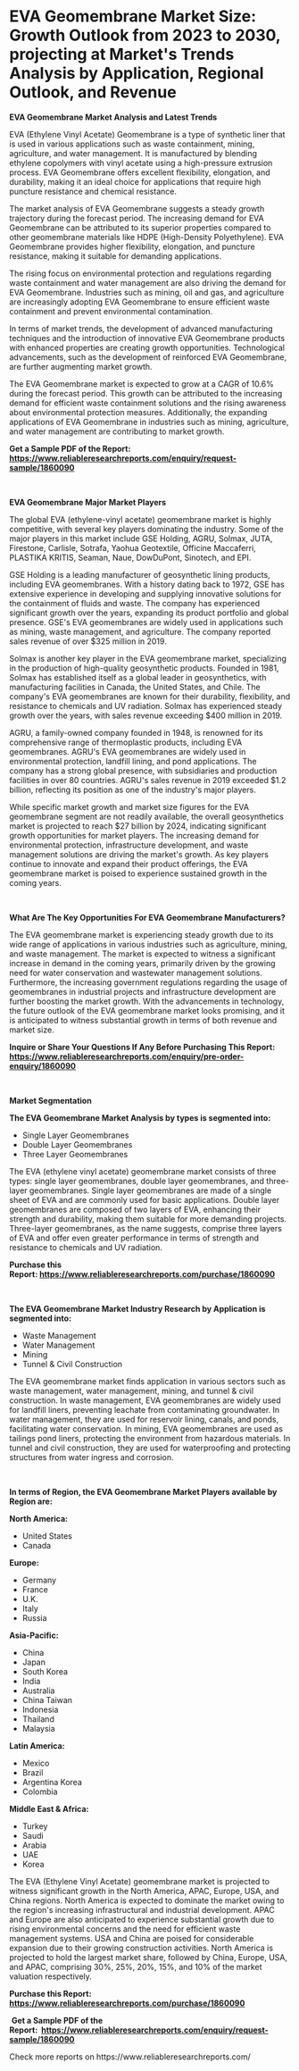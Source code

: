 <p><h1>EVA Geomembrane Market Size: Growth Outlook from 2023 to 2030, projecting at Market's Trends Analysis by Application, Regional Outlook, and Revenue</h1></p><p><strong>EVA Geomembrane Market Analysis and Latest Trends</strong></p>
<p><p>EVA (Ethylene Vinyl Acetate) Geomembrane is a type of synthetic liner that is used in various applications such as waste containment, mining, agriculture, and water management. It is manufactured by blending ethylene copolymers with vinyl acetate using a high-pressure extrusion process. EVA Geomembrane offers excellent flexibility, elongation, and durability, making it an ideal choice for applications that require high puncture resistance and chemical resistance.</p><p>The market analysis of EVA Geomembrane suggests a steady growth trajectory during the forecast period. The increasing demand for EVA Geomembrane can be attributed to its superior properties compared to other geomembrane materials like HDPE (High-Density Polyethylene). EVA Geomembrane provides higher flexibility, elongation, and puncture resistance, making it suitable for demanding applications.</p><p>The rising focus on environmental protection and regulations regarding waste containment and water management are also driving the demand for EVA Geomembrane. Industries such as mining, oil and gas, and agriculture are increasingly adopting EVA Geomembrane to ensure efficient waste containment and prevent environmental contamination.</p><p>In terms of market trends, the development of advanced manufacturing techniques and the introduction of innovative EVA Geomembrane products with enhanced properties are creating growth opportunities. Technological advancements, such as the development of reinforced EVA Geomembrane, are further augmenting market growth.</p><p>The EVA Geomembrane market is expected to grow at a CAGR of 10.6% during the forecast period. This growth can be attributed to the increasing demand for efficient waste containment solutions and the rising awareness about environmental protection measures. Additionally, the expanding applications of EVA Geomembrane in industries such as mining, agriculture, and water management are contributing to market growth.</p></p>
<p><strong>Get a Sample PDF of the Report:&nbsp; <a href="https://www.reliableresearchreports.com/enquiry/request-sample/1860090">https://www.reliableresearchreports.com/enquiry/request-sample/1860090</a></strong></p>
<p>&nbsp;</p>
<p><strong>EVA Geomembrane Major Market Players</strong></p>
<p><p>The global EVA (ethylene-vinyl acetate) geomembrane market is highly competitive, with several key players dominating the industry. Some of the major players in this market include GSE Holding, AGRU, Solmax, JUTA, Firestone, Carlisle, Sotrafa, Yaohua Geotextile, Officine Maccaferri, PLASTIKA KRITIS, Seaman, Naue, DowDuPont, Sinotech, and EPI.</p><p>GSE Holding is a leading manufacturer of geosynthetic lining products, including EVA geomembranes. With a history dating back to 1972, GSE has extensive experience in developing and supplying innovative solutions for the containment of fluids and waste. The company has experienced significant growth over the years, expanding its product portfolio and global presence. GSE's EVA geomembranes are widely used in applications such as mining, waste management, and agriculture. The company reported sales revenue of over $325 million in 2019.</p><p>Solmax is another key player in the EVA geomembrane market, specializing in the production of high-quality geosynthetic products. Founded in 1981, Solmax has established itself as a global leader in geosynthetics, with manufacturing facilities in Canada, the United States, and Chile. The company's EVA geomembranes are known for their durability, flexibility, and resistance to chemicals and UV radiation. Solmax has experienced steady growth over the years, with sales revenue exceeding $400 million in 2019.</p><p>AGRU, a family-owned company founded in 1948, is renowned for its comprehensive range of thermoplastic products, including EVA geomembranes. AGRU's EVA geomembranes are widely used in environmental protection, landfill lining, and pond applications. The company has a strong global presence, with subsidiaries and production facilities in over 80 countries. AGRU's sales revenue in 2019 exceeded $1.2 billion, reflecting its position as one of the industry's major players.</p><p>While specific market growth and market size figures for the EVA geomembrane segment are not readily available, the overall geosynthetics market is projected to reach $27 billion by 2024, indicating significant growth opportunities for market players. The increasing demand for environmental protection, infrastructure development, and waste management solutions are driving the market's growth. As key players continue to innovate and expand their product offerings, the EVA geomembrane market is poised to experience sustained growth in the coming years.</p></p>
<p>&nbsp;</p>
<p><strong>What Are The Key Opportunities For EVA Geomembrane Manufacturers?</strong></p>
<p><p>The EVA geomembrane market is experiencing steady growth due to its wide range of applications in various industries such as agriculture, mining, and waste management. The market is expected to witness a significant increase in demand in the coming years, primarily driven by the growing need for water conservation and wastewater management solutions. Furthermore, the increasing government regulations regarding the usage of geomembranes in industrial projects and infrastructure development are further boosting the market growth. With the advancements in technology, the future outlook of the EVA geomembrane market looks promising, and it is anticipated to witness substantial growth in terms of both revenue and market size.</p></p>
<p><strong>Inquire or Share Your Questions If Any Before Purchasing This Report: <a href="https://www.reliableresearchreports.com/enquiry/pre-order-enquiry/1860090">https://www.reliableresearchreports.com/enquiry/pre-order-enquiry/1860090</a></strong></p>
<p>&nbsp;</p>
<p><strong>Market Segmentation</strong></p>
<p><strong>The EVA Geomembrane Market Analysis by types is segmented into:</strong></p>
<p><ul><li>Single Layer Geomembranes</li><li>Double Layer Geomembranes</li><li>Three Layer Geomembranes</li></ul></p>
<p><p>The EVA (ethylene vinyl acetate) geomembrane market consists of three types: single layer geomembranes, double layer geomembranes, and three-layer geomembranes. Single layer geomembranes are made of a single sheet of EVA and are commonly used for basic applications. Double layer geomembranes are composed of two layers of EVA, enhancing their strength and durability, making them suitable for more demanding projects. Three-layer geomembranes, as the name suggests, comprise three layers of EVA and offer even greater performance in terms of strength and resistance to chemicals and UV radiation.</p></p>
<p><strong>Purchase this Report:&nbsp;<a href="https://www.reliableresearchreports.com/purchase/1860090">https://www.reliableresearchreports.com/purchase/1860090</a></strong></p>
<p>&nbsp;</p>
<p><strong>The EVA Geomembrane Market Industry Research by Application is segmented into:</strong></p>
<p><ul><li>Waste Management</li><li>Water Management</li><li>Mining</li><li>Tunnel & Civil Construction</li></ul></p>
<p><p>The EVA geomembrane market finds application in various sectors such as waste management, water management, mining, and tunnel & civil construction. In waste management, EVA geomembranes are widely used for landfill liners, preventing leachate from contaminating groundwater. In water management, they are used for reservoir lining, canals, and ponds, facilitating water conservation. In mining, EVA geomembranes are used as tailings pond liners, protecting the environment from hazardous materials. In tunnel and civil construction, they are used for waterproofing and protecting structures from water ingress and corrosion.</p></p>
<p>&nbsp;</p>
<p><strong>In terms of Region, the EVA Geomembrane Market Players available by Region are:</strong></p>
<p>
    <p> <strong> North America: </strong>
        <ul>
            <li>United States</li>
            <li>Canada</li>
        </ul>
        </p> 
    <p> <strong> Europe: </strong>
        <ul>
            <li>Germany</li>
            <li>France</li>
            <li>U.K.</li>
            <li>Italy</li>
            <li>Russia</li>
        </ul>
        </p> 
    <p> <strong> Asia-Pacific: </strong>
        <ul>
            <li>China</li>
            <li>Japan</li>
            <li>South Korea</li>
            <li>India</li>
            <li>Australia</li>
            <li>China Taiwan</li>
            <li>Indonesia</li>
            <li>Thailand</li>
            <li>Malaysia</li>
        </ul>
        </p> 
    <p> <strong> Latin America: </strong>
        <ul>
            <li>Mexico</li>
            <li>Brazil</li>
            <li>Argentina Korea</li>
            <li>Colombia</li>
        </ul>
        </p> 
    <p> <strong> Middle East & Africa: </strong>
        <ul>
            <li>Turkey</li>
            <li>Saudi</li>
            <li>Arabia</li>
            <li>UAE</li>
            <li>Korea</li>
        </ul>
    </p>
    </p>
<p><p>The EVA (Ethylene Vinyl Acetate) geomembrane market is projected to witness significant growth in the North America, APAC, Europe, USA, and China regions. North America is expected to dominate the market owing to the region's increasing infrastructural and industrial development. APAC and Europe are also anticipated to experience substantial growth due to rising environmental concerns and the need for efficient waste management systems. USA and China are poised for considerable expansion due to their growing construction activities. North America is projected to hold the largest market share, followed by China, Europe, USA, and APAC, comprising 30%, 25%, 20%, 15%, and 10% of the market valuation respectively.</p></p>
<p><strong>Purchase this Report: <a href="https://www.reliableresearchreports.com/purchase/1860090">https://www.reliableresearchreports.com/purchase/1860090</a></strong></p>
<p>&nbsp;<strong>Get a Sample PDF of the Report:&nbsp;&nbsp;<a href="https://www.reliableresearchreports.com/enquiry/request-sample/1860090">https://www.reliableresearchreports.com/enquiry/request-sample/1860090</a></strong></p>
<p><strong></strong></p>
<p>Check more reports on https://www.reliableresearchreports.com/</p>